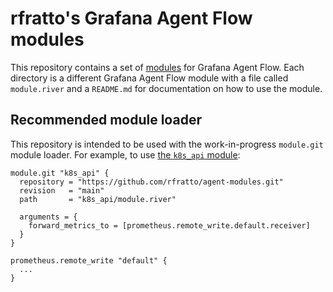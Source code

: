 # rfratto's Grafana Agent Flow modules

This repository contains a set of [modules][] for Grafana Agent Flow. Each
directory is a different Grafana Agent Flow module with a file called
`module.river` and a `README.md` for documentation on how to use the module.

## Recommended module loader

This repository is intended to be used with the work-in-progress `module.git`
module loader. For example, to use [the `k8s_api` module](./k8s_api):

```river
module.git "k8s_api" {
  repository = "https://github.com/rfratto/agent-modules.git"
  revision   = "main"
  path       = "k8s_api/module.river"

  arguments = {
    forward_metrics_to = [prometheus.remote_write.default.receiver]
  }
}

prometheus.remote_write "default" {
  ...
}
```

[modules]: https://grafana.com/docs/agent/next/flow/concepts/modules/
